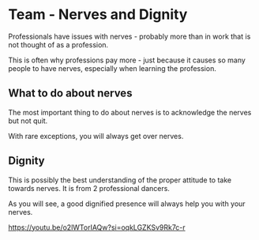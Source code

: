 # Team - Nerves and Dignity

Professionals have issues with nerves - probably more than in work that is not thought of as a profession.

This is often why professions pay more - just because it causes so many people to have nerves, especially when learning the profession.

## What to do about nerves

The most important thing to do about nerves is to acknowledge the nerves but not quit.

With rare exceptions, you will always get over nerves.

## Dignity

This is possibly the best understanding of the proper attitude to take towards nerves. It is from 2 professional dancers.

As you will see, a good dignified presence will always help you with your nerves.

https://youtu.be/o2lWTorIAQw?si=oqkLGZKSv9Rk7c-r